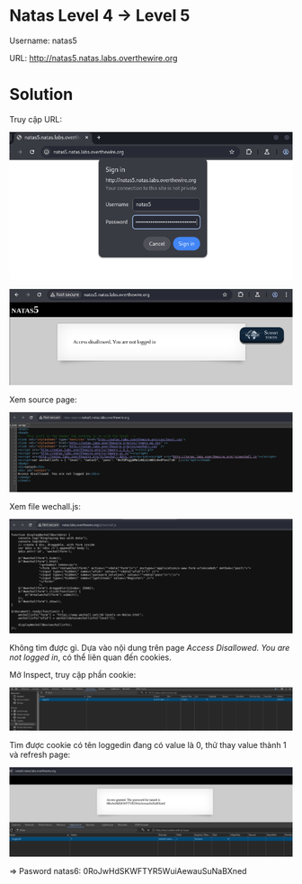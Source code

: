 # Natas Level 4 → Level 5

Username: natas5

URL: http://natas5.natas.labs.overthewire.org

# Solution

Truy cập URL:

![img](https://github.com/DucThinh47/OverTheWire/blob/main/Natas/images/image27.png?raw=true)

![img](https://github.com/DucThinh47/OverTheWire/blob/main/Natas/images/image28.png?raw=true)

Xem source page: 

![img](https://github.com/DucThinh47/OverTheWire/blob/main/Natas/images/image29.png?raw=true)

Xem file wechall.js: 

![img](https://github.com/DucThinh47/OverTheWire/blob/main/Natas/images/image30.png?raw=true)

Không tìm được gì. Dựa vào nội dung trên page *Access Disallowed. You are not logged in*, có thể liên quan đến cookies. 

Mở Inspect, truy cập phần cookie: 

![img](https://github.com/DucThinh47/OverTheWire/blob/main/Natas/images/image31.png?raw=true)

Tìm được cookie có tên loggedin đang có value là 0, thử thay value thành 1 và refresh page: 

![img](https://github.com/DucThinh47/OverTheWire/blob/main/Natas/images/image32.png?raw=true)

=> Pasword natas6: 0RoJwHdSKWFTYR5WuiAewauSuNaBXned

